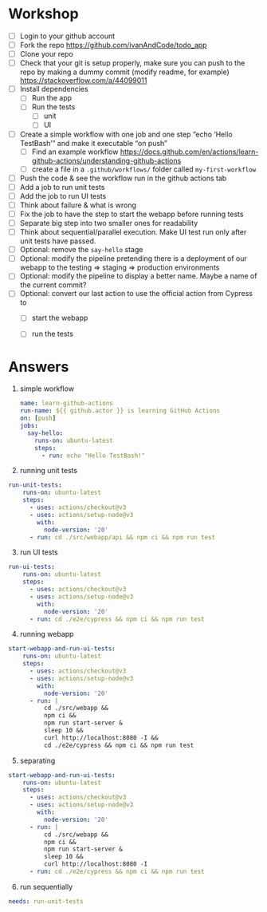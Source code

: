 # Workshop
- [ ]  Login to your github account
- [ ]  Fork the repo  https://github.com/ivanAndCode/todo_app
- [ ]  Clone your repo
- [ ]  Check that your git is setup properly, make sure you can push to the repo by making a dummy commit (modify readme, for example)
  https://stackoverflow.com/a/44099011
- [ ]  Install dependencies
    - [ ]  Run the app
    - [ ]  Run the tests
        - [ ]  unit
        - [ ]  UI
- [ ]  Create a simple workflow with one job and one step “echo ‘Hello TestBash’” and make it executable “on push”
    - [ ]  Find an example workflow https://docs.github.com/en/actions/learn-github-actions/understanding-github-actions
    - [ ]  create a file in a `.github/workflows/` folder called `my-first-workflow`
- [ ]  Push the code & see the workflow run in the github actions tab
- [ ]  Add a job to run unit tests
- [ ]  Add the job to run UI tests
- [ ]  Think about failure & what is wrong
- [ ]  Fix the job to have the step to start the webapp before running tests
- [ ]  Separate big step into two smaller ones for readability
- [ ]  Think about sequential/parallel execution. Make UI test run only after unit tests have passed.
- [ ]  Optional: remove the `say-hello` stage
- [ ]  Optional: modify the pipeline pretending there is a deployment of our webapp to the testing ⇒ staging ⇒ production environments
- [ ]  Optional: modify the pipeline to display a better name. Maybe a name of the current commit?
- [ ]  Optional: convert our last action to use the official action from Cypress to
    - [ ]  start the webapp
    - [ ]  run the tests


# Answers
1. simple workflow
   ```yml
   name: learn-github-actions
   run-name: ${{ github.actor }} is learning GitHub Actions
   on: [push]
   jobs:
     say-hello:
       runs-on: ubuntu-latest
       steps:
         - run: echo "Hello TestBash!"
   ```
   
2. running unit tests
```yml
run-unit-tests:
    runs-on: ubuntu-latest
    steps:
      - uses: actions/checkout@v3
      - uses: actions/setup-node@v3
        with:
          node-version: '20'
      - run: cd ./src/webapp/api && npm ci && npm run test
```

3. run UI tests
```yml
run-ui-tests:
    runs-on: ubuntu-latest
    steps:
      - uses: actions/checkout@v3
      - uses: actions/setup-node@v3
        with:
          node-version: '20'
      - run: cd ./e2e/cypress && npm ci && npm run test
```
4. running webapp
```yml
start-webapp-and-run-ui-tests:
    runs-on: ubuntu-latest
    steps:
      - uses: actions/checkout@v3
      - uses: actions/setup-node@v3
        with:
          node-version: '20'
      - run: |
          cd ./src/webapp &&
          npm ci &&
          npm run start-server &
          sleep 10 &&
          curl http://localhost:8080 -I &&
          cd ./e2e/cypress && npm ci && npm run test
```

5. separating

```yml
start-webapp-and-run-ui-tests:
    runs-on: ubuntu-latest
    steps:
      - uses: actions/checkout@v3
      - uses: actions/setup-node@v3
        with:
          node-version: '20'
      - run: |
          cd ./src/webapp &&
          npm ci &&
          npm run start-server &
          sleep 10 &&
          curl http://localhost:8080 -I
      - run: cd ./e2e/cypress && npm ci && npm run test
```

6. run sequentially
```yml
needs: run-unit-tests
```
